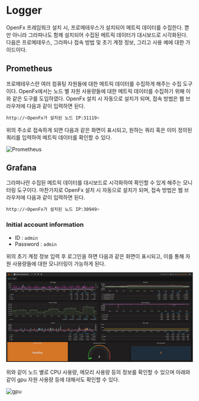 Logger
====================================

OpenFx 프레임워크 설치 시, 프로메테우스가 설치되어 메트릭 데이터를 수집한다. 뿐만 아니라 그라파나도 함께 설치되어 수집된 메트릭 데이터가 대시보드로 시각화된다.  다음은 프로메테우스, 그라파나 접속 방법 및 초기 계정 정보, 그리고 사용 예에 대한 가이드이다. 



## Prometheus

프로메테우스란 여러 컴퓨팅 자원들에 대한 메트릭 데이터를 수집하게 해주는 수집 도구이다. OpenFx에서는 노드 별 자원 사용량들에 대한 메트릭 데이터를 수집하기 위해 이와 같은 도구를 도입하였다. OpenFx 설치 시 자동으로 설치가 되며, 접속 방법은 웹 브라우저에 다음과 같이 입력하면 된다.

```bash
http://<OpenFx가 설치된 노드 IP:31119>
```



위의 주소로 접속하게 되면 다음과 같은 화면이 표시되고, 원하는 쿼리 혹은 이미 정의된 쿼리를 입력하여 메트릭 데이터를 확인할 수 있다.

![Prometheus](/prometheus.png)



## Grafana

그라파나란 수집된 메트릭 데이터를 대시보드로 시각화하여 확인할 수 있게 해주는 모니터링 도구이다. 마찬가지로 OpenFx 설치 시 자동으로 설치가 되며, 접속 방법은 웹 브라우저에 다음과 같이 입력하면 된다. 

```bash
http://<OpenFx가 설치된 노드 IP:30949>
```



### Initial account information

- ID : `admin`
- Password : `admin`



위의 초기 계정 정보 입력 후 로그인을 하면 다음과 같은 화면이 표시되고, 이를 통해 자원 사용량들에 대한 모니터링이 가능하게 된다. 

![Grafana](grafana.png)

위와 같이 노드 별로 CPU 사용량, 메모리 사용량 등의 정보를 확인할 수 있으며 아래와 같이 gpu 자원 사용량 등에 대해서도 확인할 수 있다. 

![gpu](/gpu-grafana.png)

